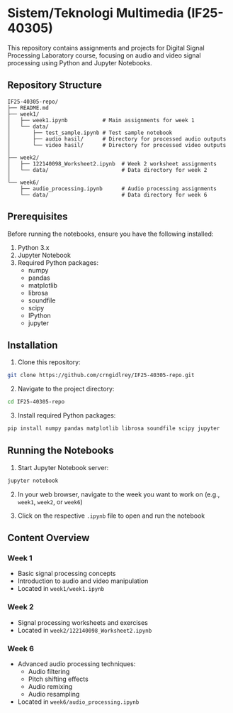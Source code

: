 # Sistem/Teknologi Multimedia (IF25-40305)

This repository contains assignments and projects for Digital Signal Processing Laboratory course, focusing on audio and video signal processing using Python and Jupyter Notebooks.

## Repository Structure

```
IF25-40305-repo/
├── README.md
├── week1/
│   ├── week1.ipynb           # Main assignments for week 1
│   └── data/
│       ├── test_sample.ipynb # Test sample notebook
│       ├── audio hasil/      # Directory for processed audio outputs
│       └── video hasil/      # Directory for processed video outputs
│
├── week2/
│   ├── 122140098_Worksheet2.ipynb  # Week 2 worksheet assignments
│   └── data/                       # Data directory for week 2
│
└── week6/
    ├── audio_processing.ipynb      # Audio processing assignments
    └── data/                       # Data directory for week 6
```

## Prerequisites

Before running the notebooks, ensure you have the following installed:

1. Python 3.x
2. Jupyter Notebook
3. Required Python packages:
   - numpy
   - pandas
   - matplotlib
   - librosa
   - soundfile
   - scipy
   - IPython
   - jupyter

## Installation

1. Clone this repository:
```bash
git clone https://github.com/crngidlrey/IF25-40305-repo.git
```

2. Navigate to the project directory:
```bash
cd IF25-40305-repo
```

3. Install required Python packages:
```bash
pip install numpy pandas matplotlib librosa soundfile scipy jupyter
```

## Running the Notebooks

1. Start Jupyter Notebook server:
```bash
jupyter notebook
```

2. In your web browser, navigate to the week you want to work on (e.g., `week1`, `week2`, or `week6`)

3. Click on the respective `.ipynb` file to open and run the notebook

## Content Overview

### Week 1
- Basic signal processing concepts
- Introduction to audio and video manipulation
- Located in `week1/week1.ipynb`

### Week 2
- Signal processing worksheets and exercises
- Located in `week2/122140098_Worksheet2.ipynb`

### Week 6
- Advanced audio processing techniques:
  - Audio filtering
  - Pitch shifting effects
  - Audio remixing
  - Audio resampling
- Located in `week6/audio_processing.ipynb`
